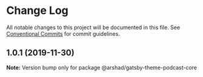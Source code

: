 # Change Log

All notable changes to this project will be documented in this file.
See [Conventional Commits](https://conventionalcommits.org) for commit guidelines.

## 1.0.1 (2019-11-30)

**Note:** Version bump only for package @arshad/gatsby-theme-podcast-core
